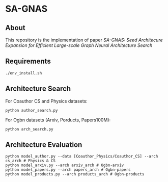 # SA-GNAS

## About

This repository is the implementation of paper *SA-GNAS: Seed Architecure Expansion for Efficient Large-scale Graph Neural Architecture Search*

## Requirements

```
./env_install.sh
```

## Architecture Search

For Coauthor CS and Physics datasets:

```
python author_search.py  
```

For Ogbn datasets (Arxiv, Porducts, Papers100M):
```
python arch_search.py  
```

## Architecture Evaluation

```
python model_author.py --data [Coauthor_Physics/Coauthor_CS] --arch cs_arch # Physics & CS
python model_arxiv.py --arch arxiv_arch # Ogbn-arxiv
python model_papers.py --arch papers_arch # Ogbn-papers
python model_products.py --arch products_arch # Ogbn-products
```

